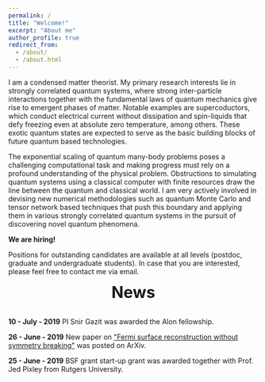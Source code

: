 ```yaml
---
permalink: /
title: "Welcome!"
excerpt: "About me"
author_profile: true
redirect_from:
  - /about/
  - /about.html
---
```



I am a condensed matter theorist. My primary research interests lie in strongly correlated quantum systems, where strong inter-particle interactions together with the fundamental laws of quantum mechanics give rise to emergent phases of matter. Notable examples are supercoductors, which conduct electrical current without dissipation and spin-liquids that defy freezing even at absolute zero temperature, among others. These exotic quantum states are expected to serve as the basic building blocks of future quantum based technologies.

The exponential scaling of quantum many-body problems poses a challenging computational task and making progress must rely on a profound understanding of the physical problem. Obstructions to simulating quantum systems using a classical computer with finite resources draw the line between the quantum and classical world. I am very actively involved
in devising new numerical methodologies such as quantum Monte Carlo and tensor network based techniques that push this boundary and applying them in
various strongly correlated quantum systems in the pursuit of discovering novel quantum phenomena.

**We are hiring!**

Positions for outstanding candidates are available at all levels (postdoc, graduate and undergraduate students). In case that you are interested, please feel free to contact me via email.

<div style="text-align:center"><font size="6"> <b> News</b></font></div>
<br/>

**10 - July - 2019** PI Snir Gazit was awarded the Alon fellowship.

**26 - June - 2019** New paper on ["Fermi surface reconstruction without symmetry breaking"](https://arxiv.org/abs/1906.11250) was posted on ArXiv.

**25 - June - 2019** BSF grant start-up grant was awarded together with Prof. Jed Pixley from Rutgers University.
